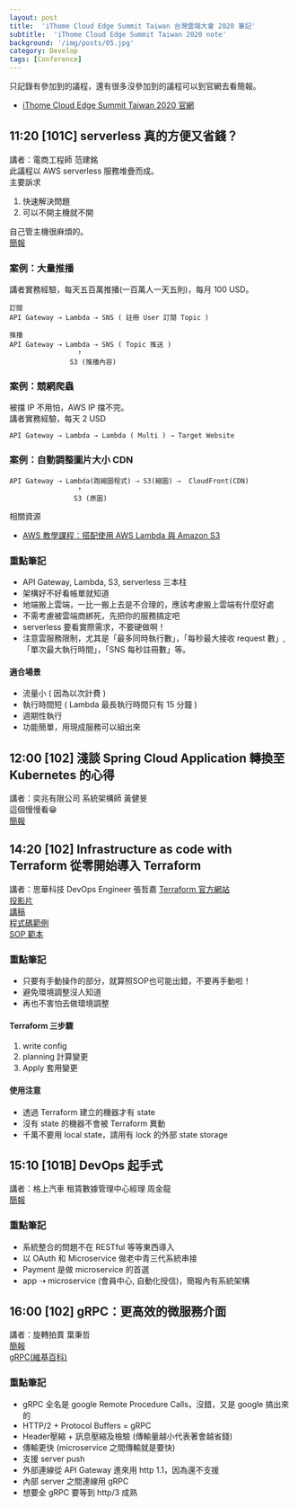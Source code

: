 ```yaml
---
layout: post
title:  'iThome Cloud Edge Summit Taiwan 台灣雲端大會 2020 筆記'
subtitle:  'iThome Cloud Edge Summit Taiwan 2020 note'
background: '/img/posts/05.jpg'
category: Develop
tags: [Conference]
---
```


只記錄有參加到的議程，還有很多沒參加到的議程可以到官網去看簡報。  
- [iThome Cloud Edge Summit Taiwan 2020 官網](https://cloudsummit.ithome.com.tw/)

## 11:20 [101C] serverless 真的方便又省錢？
講者：電商工程師 范建銘  
此議程以 AWS serverless 服務堆疊而成。  
主要訴求
1. 快速解決問題
2. 可以不開主機就不開

自己管主機很麻煩的。  
[簡報](https://s.itho.me/cloudsummit/2020/slides/7005.pdf)
### 案例：大量推播
講者實務經驗，每天五百萬推播(一百萬人一天五則)，每月 100 USD。
```
訂閱
API Gateway ⇢ Lambda ⇢ SNS ( 註冊 User 訂閱 Topic )

推播
API Gateway ⇢ Lambda ⇢ SNS ( Topic 推送 )
                 ⇡
               S3 (推播內容)
```
### 案例：競網爬蟲
被擋 IP 不用怕，AWS IP 擋不完。  
講者實務經驗，每天 2 USD
```
API Gateway ⇢ Lambda ⇢ Lambda ( Multi ) ⇢ Target Website
```
### 案例：自動調整圖片大小 CDN
```
API Gateway ⇢ Lambda(跑縮圖程式) ⇢ S3(縮圖) ⇢  CloudFront(CDN)
                 ⇡
                S3 (原圖)
```
相關資源  
- [AWS 教學課程：搭配使用 AWS Lambda 與 Amazon S3](https://docs.aws.amazon.com/zh_tw/lambda/latest/dg/with-s3-example.html)

### 重點筆記
- API Gateway, Lambda, S3, serverless 三本柱
- 架構好不好看帳單就知道  
- 地端搬上雲端，一比一搬上去是不合理的，應該考慮搬上雲端有什麼好處  
- 不需考慮被雲端商綁死，先把你的服務搞定吧  
- serverless 要看實際需求，不要硬做啊！  
- 注意雲服務限制，尤其是「最多同時執行數」，「每秒最大接收 request 數」,  
  「單次最大執行時間」，「SNS 每秒註冊數」等。

#### 適合場景
- 流量小 ( 因為以次計費 )  
- 執行時間短 ( Lambda 最長執行時間只有 15 分鐘 )  
- 週期性執行  
- 功能簡單，用現成服務可以組出來

## 12:00 [102] 淺談 Spring Cloud Application 轉換至 Kubernetes 的心得
講者：奕兆有限公司 系統架構師 黃健旻  
這個慢慢看😁  
[簡報](https://github.com/Jian-Min-Huang/tech-note/wiki/iThome-Cloud-Edge-Summit-Taiwan-2020)  

## 14:20 [102] Infrastructure as code with Terraform 從零開始導入 Terraform
講者：思華科技 DevOps Engineer 張哲嘉
[Terraform 官方網站](https://www.terraform.io)  
[投影片](https://slides.com/chechiachang/terraform-introduction)  
[講稿](https://chechia.net/post/terraform-infrastructure-as-code-transcript/)  
[程式碼範例](https://github.com/chechiachang/terraform-playground)  
[SOP 範本](https://github.com/chechiachang/terraform-playground/blob/master/SOP.md)
### 重點筆記
- 只要有手動操作的部分，就算照SOP也可能出錯，不要再手動啦！
- 避免環境調整沒人知道
- 再也不害怕去做環境調整

#### Terraform 三步驟
1. write config  
2. planning 計算變更
3. Apply 套用變更

#### 使用注意
- 透過 Terraform 建立的機器才有 state
- 沒有 state 的機器不會被 Terraform 異動
- 千萬不要用 local state，請用有 lock 的外部 state storage

## 15:10 [101B] DevOps 起手式
講者：格上汽車 租賃數據管理中心經理 周金龍  
[簡報](https://s.itho.me/cloudsummit/2020/slides/7016.pdf)  
### 重點筆記
- 系統整合的問題不在 RESTful 等等東西導入  
- 以 OAuth 和 Microservice 做老中青三代系統串接
- Payment 是做 microservice 的首選
- app ⇢ microservice (會員中心, 自動化授信)，簡報內有系統架構

## 16:00 [102] gRPC：更高效的微服務介面
講者：旋轉拍賣 葉秉哲  
[簡報](https://www.slideshare.net/williamyeh/grpc-238408172/williamyeh/grpc-238408172)  
[gRPC(維基百科)](https://zh.wikipedia.org/wiki/GRPC)
### 重點筆記
- gRPC 全名是 google Remote Procedure Calls，沒錯，又是 google 搞出來的
- HTTP/2 + Protocol Buffers = gRPC
- Header壓縮 + 訊息壓縮及檢驗 (傳輸量越小代表著會越省錢)
- 傳輸更快 (microservice 之間傳輸就是要快)
- 支援 server push
- 外部連線從 API Gateway 進來用 http 1.1，因為還不支援  
- 內部 server 之間連線用 gRPC
- 想要全 gRPC 要等到 http/3 成熟